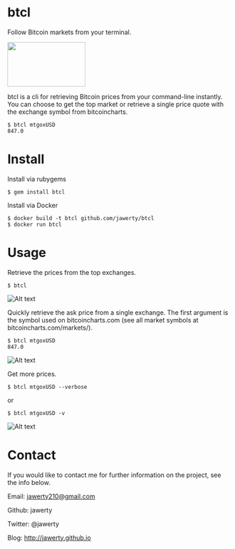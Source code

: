 # btcl
Follow Bitcoin markets from your terminal.

<img src="http://bankinnovation.net/wp-content/uploads/2013/11/bitcoin.png" width="175" height="100"></img>

btcl is a cli for retrieving Bitcoin prices from your command-line instantly. You can choose to get the top market or retrieve a single price quote with the exchange symbol from bitcoincharts.

```
$ btcl mtgoxUSD
847.0
```

# Install
Install via rubygems
```
$ gem install btcl
```

Install via Docker
```
$ docker build -t btcl github.com/jawerty/btcl
$ docker run btcl
```

# Usage
Retrieve the prices from the top exchanges.
```
$ btcl
```
![Alt text](/public/1.png)

Quickly retrieve the ask price from a single exchange. The first argument is the symbol used on bitcoincharts.com (see all market symbols at bitcoincharts.com/markets/).
```
$ btcl mtgoxUSD
847.0
```
![Alt text](/public/2.png)

Get more prices.
```
$ btcl mtgoxUSD --verbose
```

or 

```
$ btcl mtgoxUSD -v
```
![Alt text](/public/3.png)

# Contact
If you would like to contact me for further information on the project, see the info below.

Email: jawerty210@gmail.com

Github: jawerty

Twitter: @jawerty

Blog: <http://jawerty.github.io>

